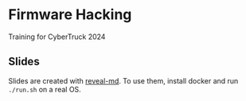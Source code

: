 # Firmware Hacking

Training for CyberTruck 2024

## Slides

Slides are created with [reveal-md](https://github.com/webpro/reveal-md). To use them, install docker and run `./run.sh` on a real OS.
